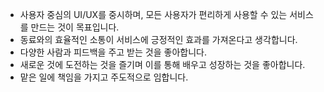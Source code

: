 - 사용자 중심의 UI/UX를 중시하며, 모든 사용자가 편리하게 사용할 수 있는 서비스를 만드는 것이 목표입니다.
- 동료와의 효율적인 소통이 서비스에 긍정적인 효과를 가져온다고 생각합니다.
- 다양한 사람과 피드백을 주고 받는 것을 좋아합니다.
- 새로운 것에 도전하는 것을 즐기며 이를 통해 배우고 성장하는 것을 좋아합니다.
- 맡은 일에 책임을 가지고 주도적으로 임합니다.
